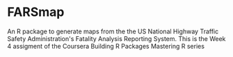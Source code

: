 # FARSmap
An R package to generate maps from the the US National Highway Traffic Safety Administration's Fatality Analysis Reporting System. This is the Week 4 assigment of the Coursera Building R Packages  Mastering R series
